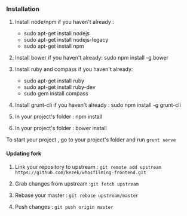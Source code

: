 ### Installation

1. Install node/npm if you haven't already : 
    * sudo apt-get install nodejs
    * sudo apt-get install nodejs-legacy
    * sudo apt-get install npm

2. Install bower if you haven't already: sudo npm install -g bower

3. Install ruby and compass if you haven't already:
    * sudo apt-get install ruby
    * sudo apt-get install ruby-dev
    * sudo gem install compass

4. Install grunt-cli if you haven't already : sudo npm install -g grunt-cli

5. In your project's folder : npm install

6. In your project's folder : bower install

To start your project , go to your project's folder and run ```grunt serve```


#### Updating fork

1. Link your repository to upstream : ```git remote add upstream https://github.com/kezek/whosfilming-frontend.git```

2. Grab changes from upstream :```git fetch upstream```

3. Rebase your master : ```git rebase upstream/master```

4. Push changes : ```git push origin master```

